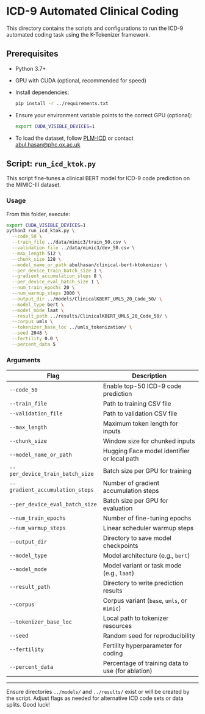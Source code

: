 # ICD-9 Automated Clinical Coding

This directory contains the scripts and configurations to run the ICD-9 automated coding task using the K-Tokenizer framework.

## Prerequisites

* Python 3.7+

* GPU with CUDA (optional, recommended for speed)

* Install dependencies:

  ```bash
  pip install -r ../requirements.txt
  ```

* Ensure your environment variable points to the correct GPU (optional):

  ```bash
  export CUDA_VISIBLE_DEVICES=1
  ```

* To load the dataset, follow [PLM-ICD](https://github.com/MiuLab/PLM-ICD) or contact [abul.hasan@phc.ox.ac.uk](mailto:abul.hasan@phc.ox.ac.uk)

## Script: `run_icd_ktok.py`

This script fine-tunes a clinical BERT model for ICD-9 code prediction on the MIMIC-III dataset.

### Usage

From this folder, execute:

```bash
export CUDA_VISIBLE_DEVICES=1
python3 run_icd_ktok.py \
  --code_50 \
  --train_file ../data/mimic3/train_50.csv \
  --validation_file ../data/mimic3/dev_50.csv \
  --max_length 512 \
  --chunk_size 128 \
  --model_name_or_path abulhasan/clinical-bert-ktokenizer \
  --per_device_train_batch_size 1 \
  --gradient_accumulation_steps 8 \
  --per_device_eval_batch_size 1 \
  --num_train_epochs 20 \
  --num_warmup_steps 2000 \
  --output_dir ../models/ClinicalKBERT_UMLS_20_Code_50/ \
  --model_type bert \
  --model_mode laat \
  --result_path ../results/ClinicalKBERT_UMLS_20_Code_50/ \
  --corpus umls \
  --tokenizer_base_loc ../umls_tokenization/ \
  --seed 2048 \
  --fertility 0.0 \
  --percent_data 5
```

### Arguments

| Flag                            | Description                                       |
| ------------------------------- | ------------------------------------------------- |
| `--code_50`                     | Enable top-50 ICD-9 code prediction               |
| `--train_file`                  | Path to training CSV file                         |
| `--validation_file`             | Path to validation CSV file                       |
| `--max_length`                  | Maximum token length for inputs                   |
| `--chunk_size`                  | Window size for chunked inputs                    |
| `--model_name_or_path`          | Hugging Face model identifier or local path       |
| `--per_device_train_batch_size` | Batch size per GPU for training                   |
| `--gradient_accumulation_steps` | Number of gradient accumulation steps             |
| `--per_device_eval_batch_size`  | Batch size per GPU for evaluation                 |
| `--num_train_epochs`            | Number of fine-tuning epochs                      |
| `--num_warmup_steps`            | Linear scheduler warmup steps                     |
| `--output_dir`                  | Directory to save model checkpoints               |
| `--model_type`                  | Model architecture (e.g., `bert`)                 |
| `--model_mode`                  | Model variant or task mode (e.g., `laat`)         |
| `--result_path`                 | Directory to write prediction results             |
| `--corpus`                      | Corpus variant (`base`, `umls`, or `mimic`)       |
| `--tokenizer_base_loc`          | Local path to tokenizer resources                 |
| `--seed`                        | Random seed for reproducibility                   |
| `--fertility`                   | Fertility hyperparameter for coding               |
| `--percent_data`                | Percentage of training data to use (for ablation) |

---

Ensure directories `../models/` and `../results/` exist or will be created by the script. Adjust flags as needed for alternative ICD code sets or data splits. Good luck!
